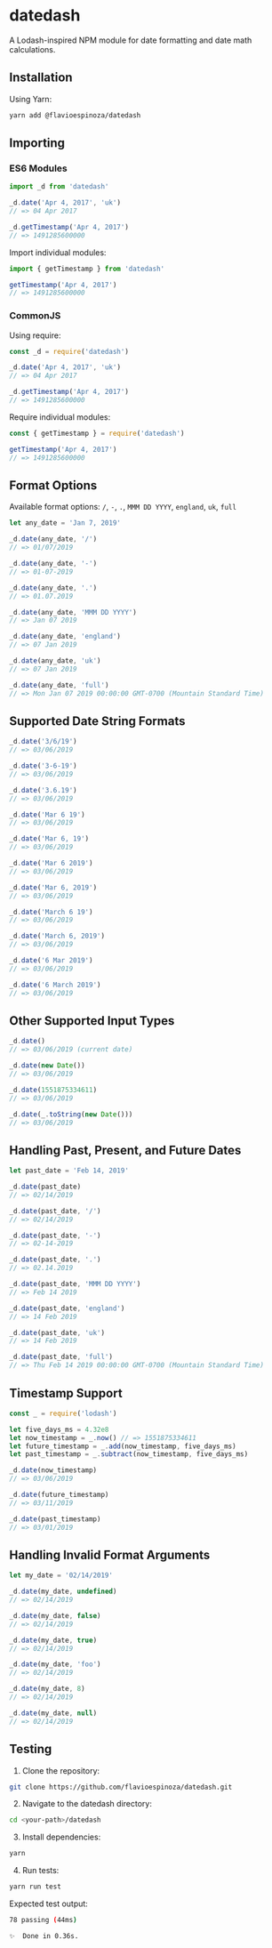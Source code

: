 # datedash

A Lodash-inspired NPM module for date formatting and date math calculations.

## Installation

Using Yarn:

```bash
yarn add @flavioespinoza/datedash
```

## Importing

### ES6 Modules

```js
import _d from 'datedash'

_d.date('Apr 4, 2017', 'uk')
// => 04 Apr 2017

_d.getTimestamp('Apr 4, 2017')
// => 1491285600000
```

Import individual modules:

```js
import { getTimestamp } from 'datedash'

getTimestamp('Apr 4, 2017')
// => 1491285600000
```

### CommonJS

Using require:

```js
const _d = require('datedash')

_d.date('Apr 4, 2017', 'uk')
// => 04 Apr 2017

_d.getTimestamp('Apr 4, 2017')
// => 1491285600000
```

Require individual modules:

```js
const { getTimestamp } = require('datedash')

getTimestamp('Apr 4, 2017')
// => 1491285600000
```

## Format Options

Available format options: `/`, `-`, `.`, `MMM DD YYYY`, `england`, `uk`, `full`

```js
let any_date = 'Jan 7, 2019'

_d.date(any_date, '/')
// => 01/07/2019

_d.date(any_date, '-')
// => 01-07-2019

_d.date(any_date, '.')
// => 01.07.2019

_d.date(any_date, 'MMM DD YYYY')
// => Jan 07 2019

_d.date(any_date, 'england')
// => 07 Jan 2019

_d.date(any_date, 'uk')
// => 07 Jan 2019

_d.date(any_date, 'full')
// => Mon Jan 07 2019 00:00:00 GMT-0700 (Mountain Standard Time)
```

## Supported Date String Formats

```js
_d.date('3/6/19')
// => 03/06/2019

_d.date('3-6-19')
// => 03/06/2019

_d.date('3.6.19')
// => 03/06/2019

_d.date('Mar 6 19')
// => 03/06/2019

_d.date('Mar 6, 19')
// => 03/06/2019

_d.date('Mar 6 2019')
// => 03/06/2019

_d.date('Mar 6, 2019')
// => 03/06/2019

_d.date('March 6 19')
// => 03/06/2019

_d.date('March 6, 2019')
// => 03/06/2019

_d.date('6 Mar 2019')
// => 03/06/2019

_d.date('6 March 2019')
// => 03/06/2019
```

## Other Supported Input Types

```js
_d.date()
// => 03/06/2019 (current date)

_d.date(new Date())
// => 03/06/2019

_d.date(1551875334611)
// => 03/06/2019

_d.date(_.toString(new Date()))
// => 03/06/2019
```

## Handling Past, Present, and Future Dates

```js
let past_date = 'Feb 14, 2019'

_d.date(past_date)
// => 02/14/2019

_d.date(past_date, '/')
// => 02/14/2019

_d.date(past_date, '-')
// => 02-14-2019

_d.date(past_date, '.')
// => 02.14.2019

_d.date(past_date, 'MMM DD YYYY')
// => Feb 14 2019

_d.date(past_date, 'england')
// => 14 Feb 2019

_d.date(past_date, 'uk')
// => 14 Feb 2019

_d.date(past_date, 'full')
// => Thu Feb 14 2019 00:00:00 GMT-0700 (Mountain Standard Time)
```

## Timestamp Support

```js
const _ = require('lodash')

let five_days_ms = 4.32e8
let now_timestamp = _.now() // => 1551875334611
let future_timestamp = _.add(now_timestamp, five_days_ms)
let past_timestamp = _.subtract(now_timestamp, five_days_ms)

_d.date(now_timestamp)
// => 03/06/2019

_d.date(future_timestamp)
// => 03/11/2019

_d.date(past_timestamp)
// => 03/01/2019
```

## Handling Invalid Format Arguments

```js
let my_date = '02/14/2019'

_d.date(my_date, undefined)
// => 02/14/2019

_d.date(my_date, false)
// => 02/14/2019

_d.date(my_date, true)
// => 02/14/2019

_d.date(my_date, 'foo')
// => 02/14/2019

_d.date(my_date, 8)
// => 02/14/2019

_d.date(my_date, null)
// => 02/14/2019
```

## Testing

1. Clone the repository:

```bash
git clone https://github.com/flavioespinoza/datedash.git
```

2. Navigate to the datedash directory:

```bash
cd <your-path>/datedash
```

3. Install dependencies:

```bash
yarn
```

4. Run tests:

```bash
yarn run test
```

Expected test output:

```bash
78 passing (44ms)

✨  Done in 0.36s.
```
